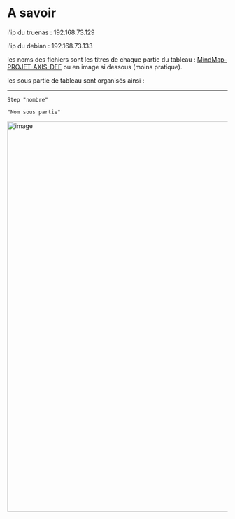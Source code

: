 # A savoir

l'ip du truenas : 192.168.73.129

l'ip du debian  : 192.168.73.133

les noms des fichiers sont les titres de chaque partie du tableau : [MindMap-PROJET-AXIS-DEF](https://cloud.awoui.com/index.php/s/9Y6LfPnnLxd75Y5#mindmap) ou en image si dessous (moins pratique).

les sous partie de tableau sont organisés ainsi :

---------------------------------------------------------------
`Step "nombre"` 

`"Nom sous partie"`


<img width="892" alt="image" src="https://github.com/Asthral/Efrei/assets/151788916/3b54edac-fcf2-49fc-a125-7630504c6214">
